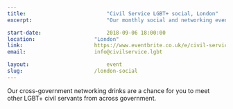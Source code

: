 ```yaml
---
title:  						"Civil Service LGBT+ social, London"
excerpt:	  					"Our monthly social and networking event in London."

start-date: 					2018-09-06 18:00:00
location: 					"London"
link: 						https://www.eventbrite.co.uk/e/civil-service-lgbt-social-london-tickets-39611840080
email: 						info@civilservice.lgbt

layout: 						event
slug:						/london-social
---
```


Our cross-government networking drinks are a chance for you to meet other LGBT+ civil servants from across government.